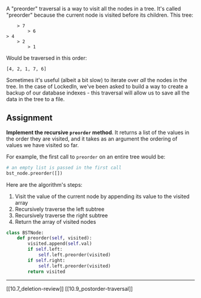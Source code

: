 
A "preorder" traversal is a way to visit all the nodes in a tree. It's called "preorder" because the current node is visited before its children. This tree:

```
    > 7
        > 6
> 4
    > 2
        > 1
```

Would be traversed in this order:

```
[4, 2, 1, 7, 6]
```

Sometimes it's useful (albeit a bit slow) to iterate over _all_ the nodes in the tree. In the case of LockedIn, we've been asked to build a way to create a backup of our database indexes - this traversal will allow us to save all the data in the tree to a file.

## Assignment

**Implement the recursive `preorder` method**. It returns a list of the values in the order they are visited, and it takes as an argument the ordering of values we have visited so far.

For example, the first call to `preorder` on an entire tree would be:

```python
# an empty list is passed in the first call
bst_node.preorder([])
```

Here are the algorithm's steps:

1. Visit the value of the current node by appending its value to the visited array
2. Recursively traverse the left subtree
3. Recursively traverse the right subtree
4. Return the array of visited nodes

``` python
class BSTNode:
	def preorder(self, visited):
		visited.append(self.val)
		if self.left:
			self.left.preorder(visited)
		if self.right:
			self.left.preorder(visited)
		return visited
```

---
[[10.7_deletion-review]]
[[10.9_postorder-traversal]]
